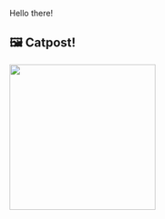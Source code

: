 Hello there!



## 🖼️ Catpost!

<sub>
    <img src="https://cdn2.thecatapi.com/images/p26Sr6wW9.jpg" height="256">
</sub>

